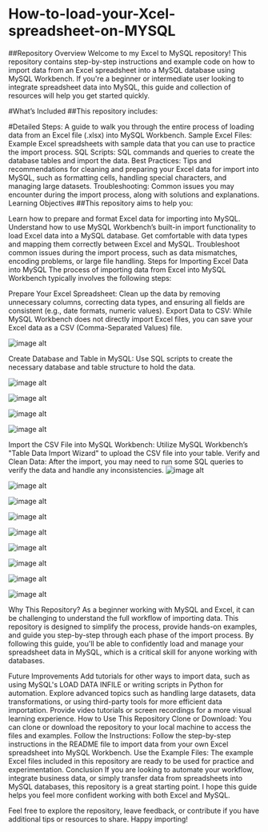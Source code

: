 # How-to-load-your-Xcel-spreadsheet-on-MYSQL



##Repository Overview
Welcome to my Excel to MySQL repository! This repository contains step-by-step instructions and example code on how to import data from an Excel spreadsheet into a MySQL database using MySQL Workbench. If you're a beginner or intermediate user looking to integrate spreadsheet data into MySQL, this guide and collection of resources will help you get started quickly.

#What’s Included
##This repository includes:

#Detailed Steps: A guide to walk you through the entire process of loading data from an Excel file (.xlsx) into MySQL Workbench.
Sample Excel Files: Example Excel spreadsheets with sample data that you can use to practice the import process.
SQL Scripts: SQL commands and queries to create the database tables and import the data.
Best Practices: Tips and recommendations for cleaning and preparing your Excel data for import into MySQL, such as formatting cells, handling special characters, and managing large datasets.
Troubleshooting: Common issues you may encounter during the import process, along with solutions and explanations.
Learning Objectives
##This repository aims to help you:

Learn how to prepare and format Excel data for importing into MySQL.
Understand how to use MySQL Workbench’s built-in import functionality to load Excel data into a MySQL database.
Get comfortable with data types and mapping them correctly between Excel and MySQL.
Troubleshoot common issues during the import process, such as data mismatches, encoding problems, or large file handling.
Steps for Importing Excel Data into MySQL
The process of importing data from Excel into MySQL Workbench typically involves the following steps:

Prepare Your Excel Spreadsheet: Clean up the data by removing unnecessary columns, correcting data types, and ensuring all fields are consistent (e.g., date formats, numeric values).
Export Data to CSV: While MySQL Workbench does not directly import Excel files, you can save your Excel data as a CSV (Comma-Separated Values) file.

![image alt](https://github.com/kenny755/How-to-load-your-Xcel-spreadsheet-on-MYSQL/blob/fe4122734ddae3576fdeb9c36cecef886a2d5835/Screenshot%20(1).png)


Create Database and Table in MySQL: Use SQL scripts to create the necessary database and table structure to hold the data.

![image alt](https://github.com/kenny755/How-to-load-your-Xcel-spreadsheet-on-MYSQL/blob/f57a5b70f789b63e1d2784285289bb00608a278a/Screenshot%20(2).png)

![image alt](https://github.com/kenny755/How-to-load-your-Xcel-spreadsheet-on-MYSQL/blob/f57a5b70f789b63e1d2784285289bb00608a278a/Screenshot%20(3).png)

![image alt](https://github.com/kenny755/How-to-load-your-Xcel-spreadsheet-on-MYSQL/blob/f57a5b70f789b63e1d2784285289bb00608a278a/Screenshot%20(4).png)

![image alt](https://github.com/kenny755/How-to-load-your-Xcel-spreadsheet-on-MYSQL/blob/3da061d34f10ef2f053e09eb0675a3d544da0d5d/Screenshot%20(5).png)

Import the CSV File into MySQL Workbench: Utilize MySQL Workbench’s "Table Data Import Wizard" to upload the CSV file into your table.
Verify and Clean Data: After the import, you may need to run some SQL queries to verify the data and handle any inconsistencies.
![image alt](https://github.com/kenny755/How-to-load-your-Xcel-spreadsheet-on-MYSQL/blob/7e5fbf84b5bfbed36be6b1d6d9267ec3ecd42992/Screenshot%20(6).png)

![image alt](https://github.com/kenny755/How-to-load-your-Xcel-spreadsheet-on-MYSQL/blob/7e5fbf84b5bfbed36be6b1d6d9267ec3ecd42992/Screenshot%20(7).png)

![image alt](https://github.com/kenny755/How-to-load-your-Xcel-spreadsheet-on-MYSQL/blob/7e5fbf84b5bfbed36be6b1d6d9267ec3ecd42992/Screenshot%20(8).png)

![image alt](https://github.com/kenny755/How-to-load-your-Xcel-spreadsheet-on-MYSQL/blob/7e5fbf84b5bfbed36be6b1d6d9267ec3ecd42992/Screenshot%20(9).png)

![image alt](https://github.com/kenny755/How-to-load-your-Xcel-spreadsheet-on-MYSQL/blob/7e5fbf84b5bfbed36be6b1d6d9267ec3ecd42992/Screenshot%20(10).png)

![image alt](https://github.com/kenny755/How-to-load-your-Xcel-spreadsheet-on-MYSQL/blob/7e5fbf84b5bfbed36be6b1d6d9267ec3ecd42992/Screenshot%20(11).png)

![image alt](https://github.com/kenny755/How-to-load-your-Xcel-spreadsheet-on-MYSQL/blob/7e5fbf84b5bfbed36be6b1d6d9267ec3ecd42992/Screenshot%20(12).png)

![image alt](https://github.com/kenny755/How-to-load-your-Xcel-spreadsheet-on-MYSQL/blob/7e5fbf84b5bfbed36be6b1d6d9267ec3ecd42992/Screenshot%20(13).png)

![image alt](https://github.com/kenny755/How-to-load-your-Xcel-spreadsheet-on-MYSQL/blob/7e5fbf84b5bfbed36be6b1d6d9267ec3ecd42992/Screenshot%20(15).png)

Why This Repository?
As a beginner working with MySQL and Excel, it can be challenging to understand the full workflow of importing data. This repository is designed to simplify the process, provide hands-on examples, and guide you step-by-step through each phase of the import process. By following this guide, you'll be able to confidently load and manage your spreadsheet data in MySQL, which is a critical skill for anyone working with databases.

Future Improvements
Add tutorials for other ways to import data, such as using MySQL's LOAD DATA INFILE or writing scripts in Python for automation.
Explore advanced topics such as handling large datasets, data transformations, or using third-party tools for more efficient data importation.
Provide video tutorials or screen recordings for a more visual learning experience.
How to Use This Repository
Clone or Download: You can clone or download the repository to your local machine to access the files and examples.
Follow the Instructions: Follow the step-by-step instructions in the README file to import data from your own Excel spreadsheet into MySQL Workbench.
Use the Example Files: The example Excel files included in this repository are ready to be used for practice and experimentation.
Conclusion
If you are looking to automate your workflow, integrate business data, or simply transfer data from spreadsheets into MySQL databases, this repository is a great starting point. I hope this guide helps you feel more confident working with both Excel and MySQL.

Feel free to explore the repository, leave feedback, or contribute if you have additional tips or resources to share. Happy importing!

